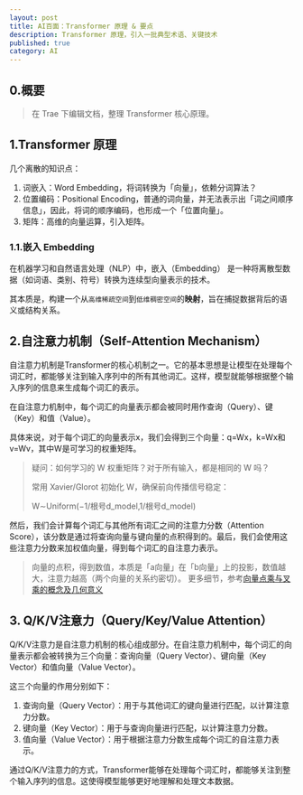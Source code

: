 ```yaml
---
layout: post
title: AI百面：Transformer 原理 & 要点
description: Transformer 原理，引入一批典型术语、关键技术
published: true
category: AI
---
```


## 0.概要

> 在 Trae 下编辑文档，整理 Transformer 核心原理。



## 1.Transformer 原理


几个离散的知识点：

1. 词嵌入：Word Embedding，将词转换为「向量」，依赖分词算法？
2. 位置编码：Positional Encoding，普通的词向量，并无法表示出「词之间顺序信息」，因此，将词的顺序编码，也形成一个「位置向量」。
3. 矩阵：高维的向量运算，引入矩阵。



### 1.1.嵌入 Embedding

在机器学习和自然语言处理（NLP）中，嵌入（Embedding） 是一种将离散型数据（如词语、类别、符号）转换为连续型向量表示的技术。

其本质是，构建一个从`高维稀疏空间`到`低维稠密空间`的**映射**，旨在捕捉数据背后的语义或结构关系。



## 2.自注意力机制（Self-Attention Mechanism）

自注意力机制是Transformer的核心机制之一。它的基本思想是让模型在处理每个词汇时，都能够关注到输入序列中的所有其他词汇。这样，模型就能够根据整个输入序列的信息来生成每个词汇的表示。

在自注意力机制中，每个词汇的向量表示都会被同时用作查询（Query）、键（Key）和值（Value）。

具体来说，对于每个词汇的向量表示x，我们会得到三个向量：q=Wx，k=Wx和v=Wv，其中W是可学习的权重矩阵。

> 疑问：如何学习的 W 权重矩阵？对于所有输入，都是相同的 W 吗？
> 
> 常用 Xavier/Glorot 初始化 W，确保前向传播信号稳定：
> 
> W∼Uniform(−1/根号d_model,1/根号d_model)

然后，我们会计算每个词汇与其他所有词汇之间的注意力分数（Attention Score），该分数是通过将查询向量与键向量的点积得到的。最后，我们会使用这些注意力分数来加权值向量，得到每个词汇的自注意力表示。

> 向量的点积，得到数值，本质是「a向量」在「b向量」上的投影，数值越大，注意力越高（两个向量的关系约密切）。 更多细节，参考[向量点乘与叉乘的概念及几何意义](https://zhuanlan.zhihu.com/p/359975221)



## 3. Q/K/V注意力（Query/Key/Value Attention）

Q/K/V注意力是自注意力机制的核心组成部分。在自注意力机制中，每个词汇的向量表示都会被转换为三个向量：查询向量（Query Vector）、键向量（Key Vector）和值向量（Value Vector）。

这三个向量的作用分别如下：

1. 查询向量（Query Vector）：用于与其他词汇的键向量进行匹配，以计算注意力分数。
2. 键向量（Key Vector）：用于与查询向量进行匹配，以计算注意力分数。
3. 值向量（Value Vector）：用于根据注意力分数生成每个词汇的自注意力表示。

通过Q/K/V注意力的方式，Transformer能够在处理每个词汇时，都能够关注到整个输入序列的信息。这使得模型能够更好地理解和处理文本数据。

































[NingG]:    http://ningg.github.io  "NingG"










